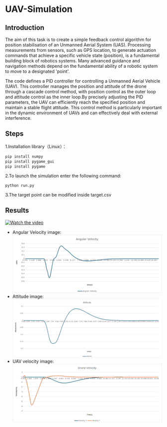 # UAV-Simulation
## Introduction
The aim of this task is to create a simple feedback control algorithm for position stabilisation of an Unmanned Aerial System (UAS). Processing measurements from sensors, such as GPS location, to generate actuation commands that achieve a specific vehicle state (position), is a fundamental building block of robotics systems. Many advanced guidance and navigation methods depend on the fundamental ability of a robotic system to move to a designated 'point'.

The code defines a PID controller for controlling a Unmanned Aerial Vehicle (UAV). This controller manages the position and attitude of the drone through a cascade control method, with position control as the outer loop and attitude control as the inner loop.By precisely adjusting the PID parameters, the UAV can efficiently reach the specified position and maintain a stable flight attitude. This control method is particularly important in the dynamic environment of UAVs and can effectively deal with external interference.

## Steps
1.Installation library（Linux）：

```
pip install numpy
pip install pygame_gui
pip install pygame
```
2.To launch the simulation enter the following command:
```
python run.py
```
3.The target point can be modified inside target.csv
## Results
[![Watch the video](https://img.youtube.com/vi/Fey6LxFukqU/0.jpg)](https://www.youtube.com/watch?v=Fey6LxFukqU)
- Angular Velocity image:
  ![image](https://github.com/Sen66666666/UAV-Simulation/blob/main/2%2C1angular%20velocity.png)
- Attitude image:
  ![image](https://github.com/Sen66666666/UAV-Simulation/blob/main/attitude2%2C1.png)
- UAV velocity image:
  ![image](https://github.com/Sen66666666/UAV-Simulation/blob/main/2%2C1velocity.png)
  

